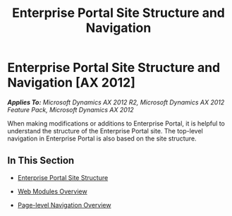 ﻿---
title: Enterprise Portal Site Structure and Navigation
TOCTitle: Enterprise Portal Site Structure and Navigation
ms:assetid: 9ec78302-d287-448c-9130-7662eeb382f9
ms:mtpsurl: https://msdn.microsoft.com/en-us/library/Cc596080(v=AX.60)
ms:contentKeyID: 35245550
ms.date: 11/07/2012
mtps_version: v=AX.60
---

# Enterprise Portal Site Structure and Navigation [AX 2012]


_**Applies To:** Microsoft Dynamics AX 2012 R2, Microsoft Dynamics AX 2012 Feature Pack, Microsoft Dynamics AX 2012_

When making modifications or additions to Enterprise Portal, it is helpful to understand the structure of the Enterprise Portal site. The top-level navigation in Enterprise Portal is also based on the site structure.

## In This Section

  - [Enterprise Portal Site Structure](enterprise-portal-site-structure.md)  

  - [Web Modules Overview](web-modules-overview.md)  

  - [Page-level Navigation Overview](page-level-navigation-overview.md)

